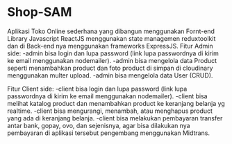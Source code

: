 # Shop-SAM

Aplikasi Toko Online sederhana yang dibangun menggunakan Fornt-end Library Javascript ReactJS menggunakan state managemen reduxtoolkit dan di Back-end nya menggunakan frameworks ExpressJS.
Fitur Admin side:
-admin bisa login dan lupa password (link lupa passwordnya di kirim ke email menggunakan nodemailer).
-admin bisa mengelola data Product seperti menambahkan product dan foto product di simpan di cloudinary menggunakan multer upload.
-admin bisa mengelola data User (CRUD).

Fitur Client side:
-client bisa login dan lupa password (link lupa passwordnya di kirim ke email menggunakan nodemailer).
-client bisa melihat katalog product dan menambahkan product ke keranjang belanja yg realtime.
-client bisa mengurangi, menambah, atau menghapus product yang ada di keranjang belanja.
-client bisa melakukan pembayaran transfer antar bank, gopay, ovo, dan sejenisnya, agar bisa dilakukan nya pembayaran di aplikasi tersebut pengembang menggunakan Midtrans.
